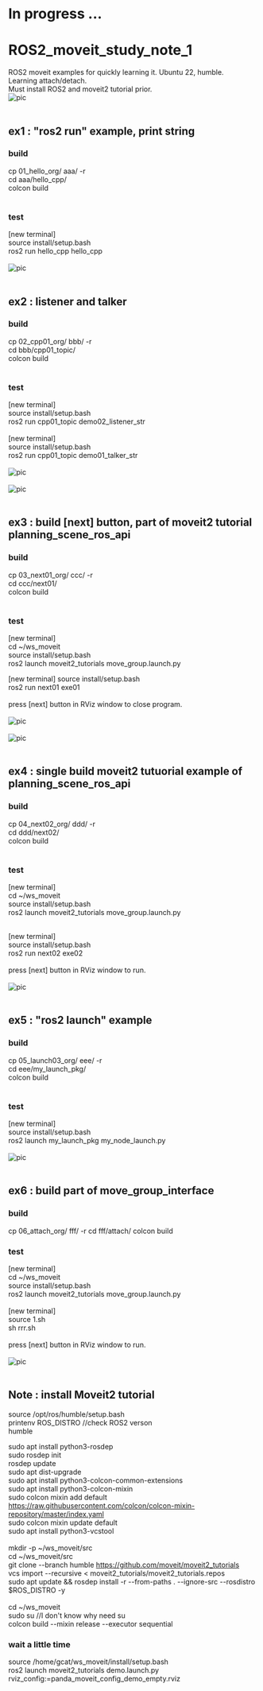 # In progress ...
# ROS2_moveit_study_note_1
ROS2 moveit examples for quickly learning it. Ubuntu 22, humble.  
Learning attach/detach.  
Must install ROS2 and moveit2 tutorial prior.
<br>
![pic](pic/001.png)<br>
<br>

## ex1 : "ros2 run" example, print string
### build
cp 01_hello_org/ aaa/ -r  
cd aaa/hello_cpp/  
colcon build  
<br>
### test
[new terminal]  
source install/setup.bash  
ros2 run hello_cpp hello_cpp  
<br>
![pic](pic/ex1.png)<br>
<br>

## ex2 : listener and talker
### build
cp 02_cpp01_org/ bbb/ -r  
cd bbb/cpp01_topic/  
colcon build  
<br>
### test
[new terminal]  
source install/setup.bash  
ros2 run  cpp01_topic demo02_listener_str  
<br>
[new terminal]  
source install/setup.bash  
ros2 run cpp01_topic demo01_talker_str  
<br>
![pic](pic/ex2_a.png)<br>
<br>
![pic](pic/ex2_b.png)<br>
<br>


## ex3 : build [next] button, part of moveit2 tutorial planning_scene_ros_api
### build
cp 03_next01_org/ ccc/ -r  
cd ccc/next01/  
colcon build   
<br>
### test
[new terminal]   
cd ~/ws_moveit  
source install/setup.bash   
ros2 launch moveit2_tutorials move_group.launch.py   

[new terminal]
source install/setup.bash  
ros2 run next01 exe01  
<br>
press [next] button in RViz window to close program.  
<br>
![pic](pic/ex3a.png)<br>
<br>
![pic](pic/ex3b.png)<br>
<br>


## ex4 : single build moveit2 tutuorial example of planning_scene_ros_api
### build
cp 04_next02_org/ ddd/ -r  
cd ddd/next02/  
colcon build  
<br>
### test
[new terminal]  
cd ~/ws_moveit  
source install/setup.bash  
ros2 launch moveit2_tutorials move_group.launch.py  
<br>

[new terminal]  
source install/setup.bash  
ros2 run next02 exe02  
<br>
press [next] button in RViz window to run.  
<br>
![pic](pic/ex4.png)<br>
<br>

## ex5 : "ros2 launch" example
### build
cp 05_launch03_org/ eee/ -r  
cd eee/my_launch_pkg/  
colcon build  
<br>
### test
[new terminal]  
source install/setup.bash  
ros2 launch my_launch_pkg my_node_launch.py  
<br>
![pic](pic/ex5.png)<br>
<br>
## ex6 : build part of move_group_interface
### build
cp 06_attach_org/ fff/ -r 
cd fff/attach/ 
colcon build 
<br>
### test
[new terminal]  
cd ~/ws_moveit  
source install/setup.bash  
ros2 launch moveit2_tutorials move_group.launch.py  
<br>
[new terminal]  
source 1.sh  
sh rrr.sh  
<br>
press [next] button in RViz window to run.  
<br>
![pic](pic/ex6.png)<br>
<br>

## Note : install Moveit2 tutorial
source /opt/ros/humble/setup.bash  
printenv ROS_DISTRO     //check ROS2 verson  
humble  


sudo apt install python3-rosdep  
sudo rosdep init  
rosdep update  
sudo apt dist-upgrade  
sudo apt install python3-colcon-common-extensions  
sudo apt install python3-colcon-mixin  
sudo colcon mixin add default https://raw.githubusercontent.com/colcon/colcon-mixin-repository/master/index.yaml  
sudo colcon mixin update default  
sudo apt install python3-vcstool  
<br>
mkdir -p ~/ws_moveit/src  
cd ~/ws_moveit/src  
git clone --branch humble  https://github.com/moveit/moveit2_tutorials  
vcs import --recursive < moveit2_tutorials/moveit2_tutorials.repos  
sudo apt update && rosdep install -r --from-paths . --ignore-src --rosdistro $ROS_DISTRO -y  
<br>
cd ~/ws_moveit  
sudo su   //I don't know why need su  
colcon build --mixin release --executor sequential  
### wait a little time
source /home/gcat/ws_moveit/install/setup.bash  
ros2 launch moveit2_tutorials demo.launch.py rviz_config:=panda_moveit_config_demo_empty.rviz  
